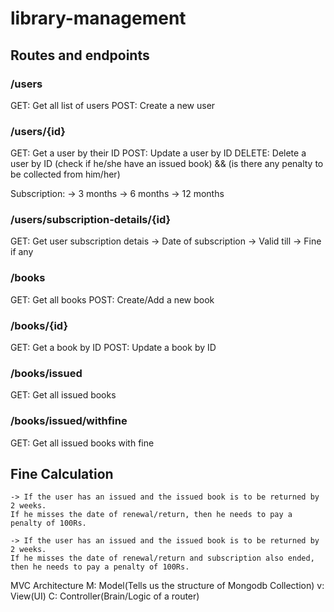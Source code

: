 # library-management

## Routes and endpoints
### /users
GET: Get all list of users
POST: Create a new user

### /users/{id}
GET: Get a user by their ID
POST: Update a user by ID
DELETE: Delete a user by ID (check if he/she have an issued book) && (is there any penalty to be collected from him/her)

Subscription:
    -> 3 months
    -> 6 months
    -> 12 months

### /users/subscription-details/{id}
GET: Get user subscription detais
    -> Date of subscription
    -> Valid till
    -> Fine if any


### /books
GET: Get all books
POST: Create/Add a new book

### /books/{id}
GET: Get a book by ID
POST: Update a book by ID

### /books/issued
GET: Get all issued books

### /books/issued/withfine
GET: Get all issued books with fine


## Fine Calculation
    -> If the user has an issued and the issued book is to be returned by 2 weeks.
    If he misses the date of renewal/return, then he needs to pay a penalty of 100Rs.

    -> If the user has an issued and the issued book is to be returned by 2 weeks.
    If he misses the date of renewal/return and subscription also ended, then he needs to pay a penalty of 100Rs.


MVC Architecture
M: Model(Tells us the structure of Mongodb Collection)
v: View(UI)
C: Controller(Brain/Logic of a router)